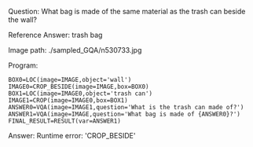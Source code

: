 Question: What bag is made of the same material as the trash can beside the wall?

Reference Answer: trash bag

Image path: ./sampled_GQA/n530733.jpg

Program:

```
BOX0=LOC(image=IMAGE,object='wall')
IMAGE0=CROP_BESIDE(image=IMAGE,box=BOX0)
BOX1=LOC(image=IMAGE0,object='trash can')
IMAGE1=CROP(image=IMAGE0,box=BOX1)
ANSWER0=VQA(image=IMAGE1,question='What is the trash can made of?')
ANSWER1=VQA(image=IMAGE,question='What bag is made of {ANSWER0}?')
FINAL_RESULT=RESULT(var=ANSWER1)
```
Answer: Runtime error: 'CROP_BESIDE'

